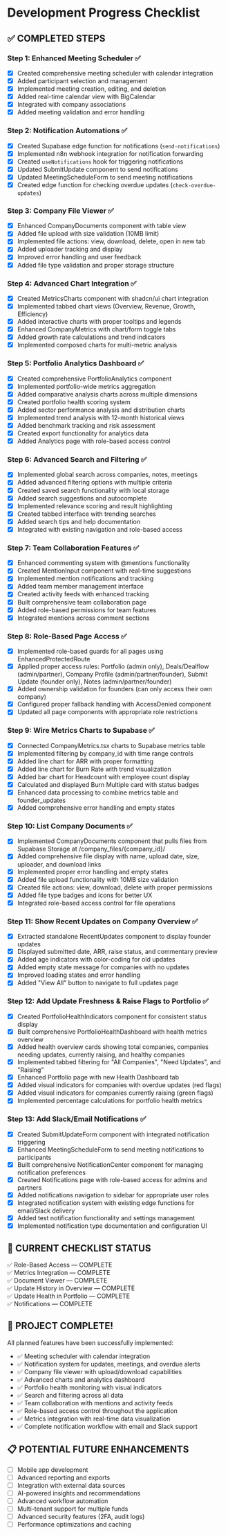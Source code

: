 
# Development Progress Checklist

## ✅ COMPLETED STEPS

### Step 1: Enhanced Meeting Scheduler ✅
- [x] Created comprehensive meeting scheduler with calendar integration
- [x] Added participant selection and management
- [x] Implemented meeting creation, editing, and deletion
- [x] Added real-time calendar view with BigCalendar
- [x] Integrated with company associations
- [x] Added meeting validation and error handling

### Step 2: Notification Automations ✅
- [x] Created Supabase edge function for notifications (`send-notifications`)
- [x] Implemented n8n webhook integration for notification forwarding
- [x] Created `useNotifications` hook for triggering notifications
- [x] Updated SubmitUpdate component to send notifications
- [x] Updated MeetingScheduleForm to send meeting notifications
- [x] Created edge function for checking overdue updates (`check-overdue-updates`)

### Step 3: Company File Viewer ✅
- [x] Enhanced CompanyDocuments component with table view
- [x] Added file upload with size validation (10MB limit)
- [x] Implemented file actions: view, download, delete, open in new tab
- [x] Added uploader tracking and display
- [x] Improved error handling and user feedback
- [x] Added file type validation and proper storage structure

### Step 4: Advanced Chart Integration ✅
- [x] Created MetricsCharts component with shadcn/ui chart integration
- [x] Implemented tabbed chart views (Overview, Revenue, Growth, Efficiency)
- [x] Added interactive charts with proper tooltips and legends
- [x] Enhanced CompanyMetrics with chart/form toggle tabs
- [x] Added growth rate calculations and trend indicators
- [x] Implemented composed charts for multi-metric analysis

### Step 5: Portfolio Analytics Dashboard ✅
- [x] Created comprehensive PortfolioAnalytics component
- [x] Implemented portfolio-wide metrics aggregation
- [x] Added comparative analysis charts across multiple dimensions
- [x] Created portfolio health scoring system
- [x] Added sector performance analysis and distribution charts
- [x] Implemented trend analysis with 12-month historical views
- [x] Added benchmark tracking and risk assessment
- [x] Created export functionality for analytics data
- [x] Added Analytics page with role-based access control

### Step 6: Advanced Search and Filtering ✅
- [x] Implemented global search across companies, notes, meetings
- [x] Added advanced filtering options with multiple criteria
- [x] Created saved search functionality with local storage
- [x] Added search suggestions and autocomplete
- [x] Implemented relevance scoring and result highlighting
- [x] Created tabbed interface with trending searches
- [x] Added search tips and help documentation
- [x] Integrated with existing navigation and role-based access

### Step 7: Team Collaboration Features ✅
- [x] Enhanced commenting system with @mentions functionality
- [x] Created MentionInput component with real-time suggestions
- [x] Implemented mention notifications and tracking
- [x] Added team member management interface
- [x] Created activity feeds with enhanced tracking
- [x] Built comprehensive team collaboration page
- [x] Added role-based permissions for team features
- [x] Integrated mentions across comment sections

### Step 8: Role-Based Page Access ✅
- [x] Implemented role-based guards for all pages using EnhancedProtectedRoute
- [x] Applied proper access rules: Portfolio (admin only), Deals/Dealflow (admin/partner), Company Profile (admin/partner/founder), Submit Update (founder only), Notes (admin/partner/founder)
- [x] Added ownership validation for founders (can only access their own company)
- [x] Configured proper fallback handling with AccessDenied component
- [x] Updated all page components with appropriate role restrictions

### Step 9: Wire Metrics Charts to Supabase ✅
- [x] Connected CompanyMetrics.tsx charts to Supabase metrics table
- [x] Implemented filtering by company_id with time range controls
- [x] Added line chart for ARR with proper formatting
- [x] Added line chart for Burn Rate with trend visualization
- [x] Added bar chart for Headcount with employee count display
- [x] Calculated and displayed Burn Multiple card with status badges
- [x] Enhanced data processing to combine metrics table and founder_updates
- [x] Added comprehensive error handling and empty states

### Step 10: List Company Documents ✅
- [x] Implemented CompanyDocuments component that pulls files from Supabase Storage at /company_files/{company_id}/
- [x] Added comprehensive file display with name, upload date, size, uploader, and download links
- [x] Implemented proper error handling and empty states
- [x] Added file upload functionality with 10MB size validation
- [x] Created file actions: view, download, delete with proper permissions
- [x] Added file type badges and icons for better UX
- [x] Integrated role-based access control for file operations

### Step 11: Show Recent Updates on Company Overview ✅
- [x] Extracted standalone RecentUpdates component to display founder updates
- [x] Displayed submitted date, ARR, raise status, and commentary preview
- [x] Added age indicators with color-coding for old updates
- [x] Added empty state message for companies with no updates
- [x] Improved loading states and error handling
- [x] Added "View All" button to navigate to full updates page

### Step 12: Add Update Freshness & Raise Flags to Portfolio ✅
- [x] Created PortfolioHealthIndicators component for consistent status display
- [x] Built comprehensive PortfolioHealthDashboard with health metrics overview
- [x] Added health overview cards showing total companies, companies needing updates, currently raising, and healthy companies
- [x] Implemented tabbed filtering for "All Companies", "Need Updates", and "Raising"
- [x] Enhanced Portfolio page with new Health Dashboard tab
- [x] Added visual indicators for companies with overdue updates (red flags)
- [x] Added visual indicators for companies currently raising (green flags)
- [x] Implemented percentage calculations for portfolio health metrics

### Step 13: Add Slack/Email Notifications ✅
- [x] Created SubmitUpdateForm component with integrated notification triggering
- [x] Enhanced MeetingScheduleForm to send meeting notifications to participants
- [x] Built comprehensive NotificationCenter component for managing notification preferences
- [x] Created Notifications page with role-based access for admins and partners
- [x] Added notifications navigation to sidebar for appropriate user roles
- [x] Integrated notification system with existing edge functions for email/Slack delivery
- [x] Added test notification functionality and settings management
- [x] Implemented notification type documentation and configuration UI

## 🚀 CURRENT CHECKLIST STATUS

✅ Role-Based Access — COMPLETE  
✅ Metrics Integration — COMPLETE  
✅ Document Viewer — COMPLETE  
✅ Update History in Overview — COMPLETE  
✅ Update Health in Portfolio — COMPLETE  
✅ Notifications — COMPLETE  

## 🎉 PROJECT COMPLETE!

All planned features have been successfully implemented:
- ✅ Meeting scheduler with calendar integration
- ✅ Notification system for updates, meetings, and overdue alerts
- ✅ Company file viewer with upload/download capabilities
- ✅ Advanced charts and analytics dashboard
- ✅ Portfolio health monitoring with visual indicators
- ✅ Search and filtering across all data
- ✅ Team collaboration with mentions and activity feeds
- ✅ Role-based access control throughout the application
- ✅ Metrics integration with real-time data visualization
- ✅ Complete notification workflow with email and Slack support

## 📋 POTENTIAL FUTURE ENHANCEMENTS
- [ ] Mobile app development
- [ ] Advanced reporting and exports
- [ ] Integration with external data sources
- [ ] AI-powered insights and recommendations
- [ ] Advanced workflow automation
- [ ] Multi-tenant support for multiple funds
- [ ] Advanced security features (2FA, audit logs)
- [ ] Performance optimizations and caching
